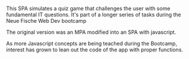 This SPA simulates a quiz game that challenges the user with some fundamental IT questions. It's part of a longer series of tasks during the Neue Fische Web Dev bootcamp

The original version was an MPA modified into an SPA with javascript.

As more Javascript concepts are being teached during the Bootcamp, interest has grown to lean out the code of the app with proper functions.